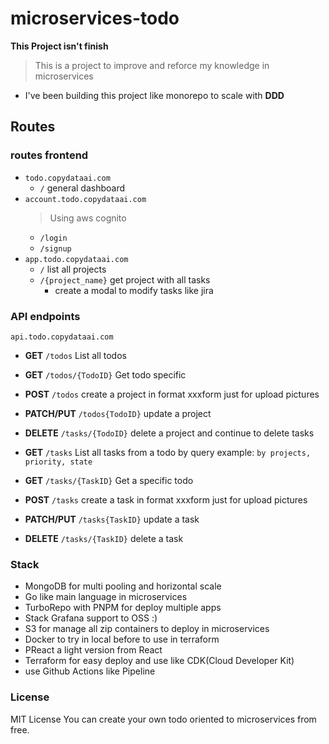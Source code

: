 # microservices-todo

**This Project isn't finish**

> This is a project to improve and reforce my knowledge in microservices

- I've been building this project like monorepo to scale with **DDD**

## Routes

### routes frontend

- `todo.copydataai.com`
  - `/` general dashboard
- `account.todo.copydataai.com`
  > Using aws cognito
  - `/login`
  - `/signup`
- `app.todo.copydataai.com`
  - `/` list all projects
  - `/{project_name}` get project with all tasks
    - create a modal to modify tasks like jira

### API endpoints

`api.todo.copydataai.com`

- **GET** `/todos` List all todos
- **GET** `/todos/{TodoID}` Get todo specific
- **POST** `/todos` create a project in format xxxform just for upload pictures
- **PATCH/PUT** `/todos{TodoID}` update a project
- **DELETE** `/tasks/{TodoID}` delete a project and continue to delete tasks

- **GET** `/tasks` List all tasks from a todo by query example: `by projects, priority, state`
- **GET** `/tasks/{TaskID}` Get a specific todo
- **POST** `/tasks` create a task in format xxxform just for upload pictures
- **PATCH/PUT** `/tasks{TaskID}` update a task
- **DELETE** `/tasks/{TaskID}` delete a task

### Stack

- MongoDB for multi pooling and horizontal scale
- Go like main language in microservices
- TurboRepo with PNPM for deploy multiple apps
- Stack Grafana support to OSS :)
- S3 for manage all zip containers to deploy in microservices
- Docker to try in local before to use in terraform
- PReact a light version from React
- Terraform for easy deploy and use like CDK(Cloud Developer Kit)
- use Github Actions like Pipeline

### License

MIT License
You can create your own todo oriented to microservices from free.
